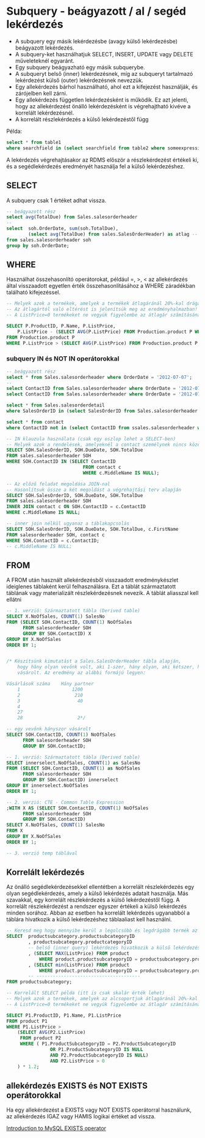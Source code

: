 # Subquery - beágyazott / al / segéd lekérdezés

- A subquery egy másik lekérdezésbe (avagy külső lekérdezésbe) beágyazott lekérdezés.
- A subquery-ket használhatjuk SELECT, INSERT, UPDATE vagy DELETE műveleteknél egyaránt.  
- Egy subquery beágyazható egy másik subquerybe.  
- A subqueryt belső (inner) lekérdezésnek, míg az subqueryt tartalmazó lekérdezést külső (outer) lekérdezésnek nevezzük.   
- Egy allekérdezés bárhol használható, ahol ezt a kifejezést használják, és zárójelben kell zárni.  
- Egy allekérdezés független lekérdezésként is működik. Ez azt jelenti, hogy az allekérdezést önálló lekérdezésként is végrehajtható kivéve a korrelált lekérdezésnél. 
- A korrelált részlekérdezés a külső lekérdezéstől függ

Példa:  
```sql
select * from table1
where searchfield in (select searchfield from table2 where someexpression );
```
A lekérdezés végrehajtásakor az RDMS először a részlekérdezést értékeli ki, és a segédlekérdezés eredményét használja fel a külső lekérdezéshez.

## SELECT
A subquery csak 1 értéket adhat vissza. 
```sql
-- beágyazott rész
select avg(TotalDue) from Sales.salesorderheader
--
select 	soh.OrderDate, sum(soh.TotalDue), 
        (select avg(TotalDue) from sales.SalesOrderHeader) as atlag -- 1 érték! nem több sor 
from sales.salesorderheader soh
group by soh.OrderDate;
```  

## WHERE
Használhat összehasonlító operátorokat, például =, >, < az allekérdezés által visszaadott egyetlen érték összehasonlításához a WHERE záradékban található kifejezéssel.
```sql
-- Melyek azok a termékek, amelyek a termékek átlagáránál 20%-kal drágábbak?
-- Az átlagártól való eltérést is jelenítsük meg az eredményhalmazban! (selectben allekérdezés)
-- A ListPrice=0 termékeket ne vegyük figyelembe az átlagár számításánál!

SELECT P.ProductID, P.Name, P.ListPrice, 
	P.ListPrice - (SELECT AVG(P.ListPrice) FROM Production.product P WHERE P.ListPrice > 0) PriceDiff
FROM Production.product P
WHERE P.ListPrice > (SELECT AVG(P.ListPrice) FROM Production.product P WHERE P.ListPrice > 0) * 1.2;
```

### subquery IN és NOT IN operátorokkal
```sql
-- beágyazott rész
select * from Sales.salesorderheader where OrderDate = '2012-07-07';
--  
select ContactID from Sales.salesorderheader where OrderDate = '2012-07-07';
select ContactID from Sales.salesorderheader where OrderDate = '2012-07-07';

select * from Sales.salesorderdetail 
where SalesOrderID in (select SalesOrderID from Sales.salesorderheader where OrderDate = '2012-07-07');

select * from contact 
where ContactID not in (select ContactID from ssales.salesorderheader where OrderDate = '2001-07-07');

```  

```sql
-- IN klauzula használata (csak egy oszlop lehet a SELECT-ben)
-- Melyek azok a rendelések, amelyeknél a contact személynek nincs középső neve(NULL)
SELECT SOH.SalesOrderID, SOH.DueDate, SOH.TotalDue
FROM sales.salesorderheader SOH
WHERE SOH.ContactID IN (SELECT ContactID 
							FROM contact c
							WHERE c.MiddleName IS NULL);

-- Az előző feladat megoldása JOIN-nal
-- Hasonlítsuk össze a két megoldást a végrehajtási terv alapján
SELECT SOH.SalesOrderID, SOH.DueDate, SOH.TotalDue
FROM sales.salesorderheader SOH
INNER JOIN contact c ON SOH.ContactID = c.ContactID
WHERE c.MiddleName IS NULL;

-- inner join nélkül ugyanaz a táblakapcsolás
SELECT SOH.SalesOrderID, SOH.DueDate, SOH.TotalDue, c.FirstName
FROM salesorderheader SOH, contact c
WHERE SOH.ContactID = c.ContactID;
-- c.MiddleName IS NULL;
```

## FROM
A FROM után használt allekérdezésből visszaadott eredménykészlet ideiglenes táblaként kerül felhasználásra. Ezt a táblát származtatott táblának vagy materializált részlekérdezésnek nevezik. A táblát aliasszal kell ellátni
```sql 
-- 1. verzió: Származtatott tábla (Derived table)
SELECT X.NoOfSales, COUNT(1) SalesNo
FROM (SELECT SOH.ContactID, COUNT(1) NoOfSales
	  FROM salesorderheader SOH
	  GROUP BY SOH.ContactID) X
GROUP BY X.NoOfSales
ORDER BY 1;


/* Készítsünk kimutatást a Sales.SalesOrderHeader tábla alapján, 
	hogy hány olyan vevőnk volt, aki 1-szer, hány olyan, aki kétszer, háromszor stb. 
	vásárolt. Az eredmény az alábbi formájú legyen:

Vásárlások száma	Hány partner
	1					1200
	2					 210
	3					  40
	4
	27
	28					  2*/

-- egy vevőnk hányszor vásárolt
SELECT SOH.ContactID, COUNT(1) NoOfSales
	  FROM salesorderheader SOH
	  GROUP BY SOH.ContactID;

-- 1. verzió: Származtatott tábla (Derived table)
SELECT innerselect.NoOfSales, COUNT(1) as SalesNo
FROM (SELECT SOH.ContactID, COUNT(1) as NoOfSales
	  FROM salesorderheader SOH
	  GROUP BY SOH.ContactID) innerselect
GROUP BY innerselect.NoOfSales
ORDER BY 1;

-- 2. verzió: CTE - Common Table Expression
;WITH X AS (SELECT SOH.ContactID, COUNT(1) NoOfSales
	  FROM salesorderheader SOH
	  GROUP BY SOH.ContactID)
SELECT X.NoOfSales, COUNT(1) SalesNo
FROM X
GROUP BY X.NoOfSales
ORDER BY 1;

-- 3. verzió temp táblával
```

## Korrelált lekérdezés
Az önálló segédlekérdezésekkel ellentétben a korrelált részlekérdezés egy olyan segédlekérdezés, amely a külső lekérdezés adatait használja. Más szavakkal, egy korrelált részlekérdezés a külső lekérdezéstől függ. A korrelált részlekérdezést a rendszer egyszer értékeli a külső lekérdezés minden sorához.
Abban az esetben ha korrelált  lekérdezés ugyanabból a táblára hivatkozik a külső lekérdezéshez táblaaliast kell használni.
```sql
-- Keresd meg hogy mennyibe kerül a legolcsóbb és legdrágább termék az egyes termékalkategóriákban és 
SELECT 	productsubcategory.productsubcategoryID
		, productsubcategory.productcategoryID
        -- belső (inner query) lekérdezés hivatkozik a külső lekérdezés értékeire
		, (SELECT MAX(ListPrice) FROM product
            WHERE product.productsubcategoryID = productsubcategory.productsubcategoryID ) as maxprice	
		, (SELECT min(ListPrice) FROM product
            WHERE product.productsubcategoryID = productsubcategory.productsubcategoryID ) as minprice
		-- --------------------------------------
FROM productsubcategory;
```
```sql
-- Korrelált SELECT példa (itt is csak skalár érték lehet)
-- Melyek azok a termékek, amelyek az alcsoportjuk átlagáránál 20%-kal drágábbak? 
-- A ListPrice=0 termékeket ne vegyük figyelembe az átlagár számításánál!

SELECT P1.ProductID, P1.Name, P1.ListPrice
FROM product P1
WHERE P1.ListPrice > 
	(SELECT AVG(P2.ListPrice) 
	 FROM product P2 
	 WHERE ( P1.ProductSubcategoryID = P2.ProductSubcategoryID 
				OR P1.ProductSubcategoryID IS NULL 
				AND P2.ProductSubcategoryID IS NULL)
				AND P2.ListPrice > 0
	) * 1.2;
```  


## allekérdezés EXISTS és NOT EXISTS operátorokkal

Ha egy allekérdezést a EXISTS vagy NOT EXISTS operátorral használunk, az allekérdezés IGAZ vagy HAMIS logikai értéket ad vissza.

[Introduction to MySQL EXISTS operator](https://www.mysqltutorial.org/mysql-exists/)  



